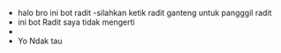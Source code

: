 - halo bro ini bot radit
-silahkan ketik radit ganteng untuk pangggil radit
- ini bot Radit saya tidak mengerti
- 
- Yo Ndak tau

<!---
Ditzzz12/Ditzzz12 is a ✨ special ✨ repository because its `README.md` (this file) appears on your GitHub profile.
You can click the Preview link to take a look at your changes.
--->
